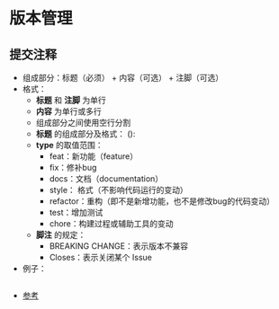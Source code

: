 # 版本管理

## 提交注释

- 组成部分：标题（必须） + 内容（可选） + 注脚（可选）
- 格式：
    + __标题__ 和 __注脚__ 为单行
    + __内容__ 为单行或多行
    + 组成部分之间使用空行分割
    + __标题__ 的组成部分及格式：<type> (<scope>): <subject>
    + __type__ 的取值范围：
        * feat：新功能（feature）
        * fix：修补bug
        * docs：文档（documentation）
        * style： 格式（不影响代码运行的变动）
        * refactor：重构（即不是新增功能，也不是修改bug的代码变动）
        * test：增加测试
        * chore：构建过程或辅助工具的变动
    + __脚注__ 的规定：
        * BREAKING CHANGE：表示版本不兼容
        * Closes：表示关闭某个 Issue
- 例子：

```

```

- [参考](https://www.cnblogs.com/daysme/p/7722474.html)